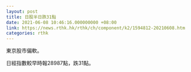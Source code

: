 ```yaml
---
layout: post
title: 日股半日跌31點
date: 2021-06-08 10:46:16.000000000 +08:00
link: https://news.rthk.hk/rthk/ch/component/k2/1594812-20210608.htm
categories: rthk
---
```


東京股市偏軟。

日經指數較早時報28987點，跌31點。
